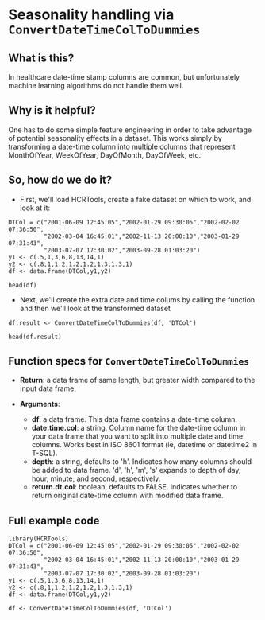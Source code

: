 # Seasonality handling via ``ConvertDateTimeColToDummies``

## What is this?

In healthcare date-time stamp columns are common, but unfortunately machine learning algorithms do not handle them well.

## Why is it helpful?

One has to do some simple feature engineering in order to take advantage of potential seasonality effects in a dataset. This works simply by transforming a date-time column into multiple columns that represent MonthOfYear, WeekOfYear, DayOfMonth, DayOfWeek, etc.

## So, how do we do it?

* First, we'll load HCRTools, create a fake dataset on which to work, and look at it:

```{R}
DTCol = c("2001-06-09 12:45:05","2002-01-29 09:30:05","2002-02-02 07:36:50",
          "2002-03-04 16:45:01","2002-11-13 20:00:10","2003-01-29 07:31:43",
          "2003-07-07 17:30:02","2003-09-28 01:03:20")
y1 <- c(.5,1,3,6,8,13,14,1)
y2 <- c(.8,1,1.2,1.2,1.2,1.3,1.3,1)
df <- data.frame(DTCol,y1,y2)

head(df)
```

* Next, we'll create the extra date and time colums by calling the function and then we'll look at the transformed dataset

```{R}
df.result <- ConvertDateTimeColToDummies(df, 'DTCol')

head(df.result)
```

## Function specs for ``ConvertDateTimeColToDummies``

- __Return__: a data frame of same length, but greater width compared to the input data frame.

- __Arguments__:
    - __df__: a data frame. This data frame contains a date-time column.
    - __date.time.col__: a string. Column name for the date-time column in your data frame that you want to split into multiple date and time columns. Works best in ISO 8601 format (ie, datetime or datetime2 in T-SQL).
    - __depth__: a string, defaults to 'h'. Indicates how many columns should be added to data frame. 'd', 'h', 'm', 's' expands to depth of day, hour, minute, and second, respectively. 
    - __return.dt.col__: boolean, defaults to FALSE. Indicates whether to return original date-time column with modified data frame.

## Full example code

```{R}
library(HCRTools)
DTCol = c("2001-06-09 12:45:05","2002-01-29 09:30:05","2002-02-02 07:36:50",
          "2002-03-04 16:45:01","2002-11-13 20:00:10","2003-01-29 07:31:43",
          "2003-07-07 17:30:02","2003-09-28 01:03:20")
y1 <- c(.5,1,3,6,8,13,14,1)
y2 <- c(.8,1,1.2,1.2,1.2,1.3,1.3,1)
df <- data.frame(DTCol,y1,y2)

df <- ConvertDateTimeColToDummies(df, 'DTCol')
```